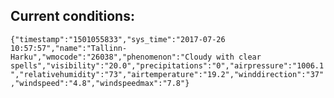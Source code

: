 ## Current conditions: 
 ``` {"timestamp":"1501055833","sys_time":"2017-07-26 10:57:57","name":"Tallinn-Harku","wmocode":"26038","phenomenon":"Cloudy with clear spells","visibility":"20.0","precipitations":"0","airpressure":"1006.1","relativehumidity":"73","airtemperature":"19.2","winddirection":"37","windspeed":"4.8","windspeedmax":"7.8"} ```
